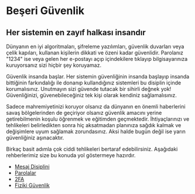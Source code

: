 # Beşeri Güvenlik

## Her sistemin en zayıf halkası **insandır**

Dünyanın en iyi algoritmaları, şifreleme yazılımları, güvenlik duvarları veya çelik kapıları, kullanan kişilerin dikkati ve özeni kadar güvenlidir. Parolanız "1234" ise veya gelen her e-postayı açıp içindekilere tıklayıp bilgisayarınıza kuruyorsanız sizi hiçbir şey koruyamaz.

Güvenlik insanda başlar. Her sistemin güvenliğinin insanda başlayıp insanda bittiğinin farkındalığı ile donanıp kullandığınız sistemleri bu disiplin içinde korumalısınız. Unutmayın sizi güvende tutacak bir sihirli değnek yok! Güvenliğinizi, güvenebileceğiniz tek kişi olarak kendiniz sağlamalısınız.

Sadece mahremiyetinizi koruyor olsanız da dünyanın en önemli haberlerini savaş bölgelerinden de geçiriyor olsanız güvenlik amacını yerine getirebilmenin koşulu öğrenmek ve eğitimden geçmektedir. İhtiyaçlarınızı ve tehlikeleri belirledikten sonra hiç aksatmadan planınıza sağdık kalmak ve değişimlere uyum sağlamak zorundasınız. Aksi halde bugün değil ise yarın güvenliğiniz aşınacaktır.

Birkaç basit adımla çok ciddi tehlikeleri bertaraf edebilirsiniz. Aşağıdaki rehberlerimiz size bu konuda yol göstermeye hazırdır.

* [Mesaj Disiplini](mesaj_disiplini.md)
* [Parolalar](parolalar.md)
* [2FA](2fa.md)
* [Fiziki Güvenlik](fiziki_guvenlik.md)
